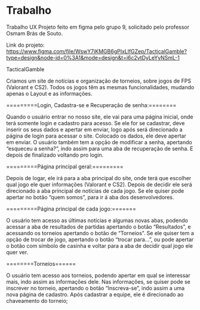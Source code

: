 # Trabalho
Trabalho UX
Projeto feito em figma pelo grupo 9, solicitado pelo professor Osmam Brás de Souto.

Link do projeto: https://www.figma.com/file/WswY7iKMGB6gPIxLlfGZep/TacticalGamble?type=design&node-id=0%3A1&mode=design&t=i6c2vtDyLeYyNSmL-1

TacticalGamble

Criamos um site de notícias e organização de torneios, sobre jogos de FPS (Valorant e CS2). Todos os jogos têm as mesmas funcionalidades, mudando apenas o Layout e as informações.

=========Login, Cadastra-se e Recuperação de senha:========

Quando o usuário entrar no nosso site, ele vai para uma página inicial, onde terá somente login e cadastro para acesso. Se ele for se cadastrar, deve inserir os seus dados e apertar em enviar, logo após será direcionado a página de login para acessar o site. Colocado os dados, ele deve apertar em enviar. O usuário também tem a opção de modificar a senha, apertando “esqueceu a senha?”, indo assim para uma aba de recuperação de senha. E depois de finalizado voltando pro login.

=========Página principal geral:=========

Depois de logar, ele irá para a aba principal do site, onde terá que escolher qual jogo ele quer informações (Valorant e CS2). Depois de decidir ele será direcionado a aba principal de notícias de cada jogo. Se ele quiser pode apertar no botão “quem somos”, para ir á aba dos desenvolvedores.

=========Página principal de cada jogo:=======

O usuário tem acesso as últimas notícias e algumas novas abas, podendo acessar a aba de resultados de partidas apertando o botão “Resultados”, e acessando os torneios apertando o botão de “Torneios”. Se ele quiser tem a opção de trocar de jogo, apertando o botão “trocar para...”, ou pode apertar o botão com símbolo de casinha e voltar para a aba de decidir qual jogo ele quer ver.

========Torneios======

O usuário tem acesso aos torneios, podendo apertar em qual se interessar mais, indo assim as informações dele. Nas informações, se quiser pode se inscrever no torneio, apertando o botão “Inscreva-se”, indo assim a uma nova página de cadastro. Após cadastrar a equipe, ele é direcionado ao chaveamento do torneio;
